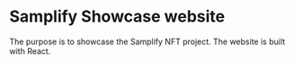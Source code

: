 # Samplify Showcase website
The purpose is to showcase the Samplify NFT project. The website is built with React.